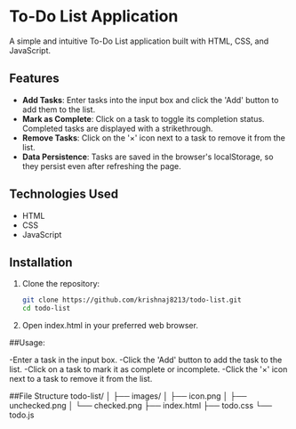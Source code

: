 # To-Do List Application

A simple and intuitive To-Do List application built with HTML, CSS, and JavaScript.

## Features

- **Add Tasks**: Enter tasks into the input box and click the 'Add' button to add them to the list.
- **Mark as Complete**: Click on a task to toggle its completion status. Completed tasks are displayed with a strikethrough.
- **Remove Tasks**: Click on the '×' icon next to a task to remove it from the list.
- **Data Persistence**: Tasks are saved in the browser's localStorage, so they persist even after refreshing the page.

## Technologies Used

- HTML
- CSS
- JavaScript

## Installation

1. Clone the repository:

   ```bash
   git clone https://github.com/krishnaj8213/todo-list.git
   cd todo-list
2. Open index.html in your preferred web browser.

##Usage:

-Enter a task in the input box.
-Click the 'Add' button to add the task to the list.
-Click on a task to mark it as complete or incomplete.
-Click the '×' icon next to a task to remove it from the list.


##File Structure
todo-list/
│
├── images/
│   ├── icon.png
│   ├── unchecked.png
│   └── checked.png
├── index.html
├── todo.css
└── todo.js

